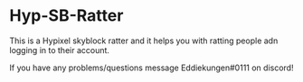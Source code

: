 # Hyp-SB-Ratter

This is a Hypixel skyblock ratter and it helps you with ratting people adn logging in to their account.

If you have any problems/questions message Eddiekungen#0111 on discord!
